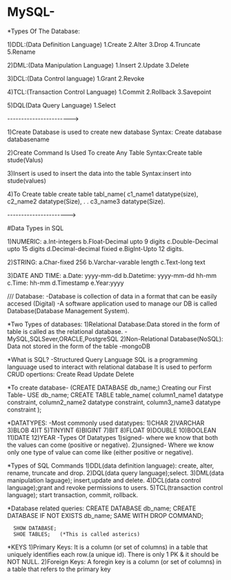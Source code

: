 # MySQL-

*Types Of The Database:

1)DDL:(Data Definition Language)
 1.Create
 2.Alter
 3.Drop
 4.Truncate
 5.Rename
 
2)DML:(Data Manipulation Language)
 1.Insert 
 2.Update
 3.Delete
 
3)DCL:(Data Control language)
 1.Grant
 2.Revoke
 
4)TCL:(Transaction Control Language)
 1.Commit 
 2.Rollback
 3.Savepoint

5)DQL(Data Query Language)
 1.Select



----------------------->

1)Create Database is used to create new database
  Syntax: Create database databasename
  
2)Create Command Is Used To create Any Table
  Syntax:Create table stude(Valus)
  
3)Insert is used to insert the data into the table
  Syntax:insert into stude(values)
  
4)To Create table
 create table tabl_name(
 c1_name1 datatype(size),
 c2_name2 datatype(Size),
  .
  .
 c3_name3 datatype(Size).

---------------------->

#Data Types in SQL

1)NUMERIC:
  a.Int-integers
  b.Float-Decimal upto 9 digits
  c.Double-Decimal upto 15 digits
  d.Decimal-decimal fixied
  e.BigInt-Upto 12 digits.
  
2)STRING:
  a.Char-fixed 256
  b.Varchar-varable length
  c.Text-long text
  
3)DATE AND TIME:
  a.Date: yyyy-mm-dd
  b.Datetime: yyyy-mm-dd hh-mm
  c.Time: hh-mm
  d.Timestamp
  e.Year:yyyy

/// Database:
    -Database is collection of data in a format that can be easily accesed (Digital) 
    -A software application used to manage our DB is called Database(Database Management System).

*Two Types of databases:
    1)Relational Database:Data stored in the form of table is called as the relational database.
               -MySQL,SQLSever,ORACLE,PostgreSQL
    2)Non-Relational Database(NoSQL): Data not stored in the form of the table
               -mongoDB
               
*What is SQL?
-Structured Query Language
 SQL is a programming languuage used to interact with relational database
 It is used to perform CRUD opertions:
 Create 
 Read 
 Update
 Delete

*To create database-
        (CREATE DATABASE db_name;)
    Creating our First Table-
     USE db_name;
     CREATE TABLE table_name(
       column1_name1 datatype constraint,
       column2_name2 datatype constraint,
       column3_name3 datatype constraint
       );

*DATATYPES:
     -Most commonly used datatypes:
        1)CHAR
        2)VARCHAR
        3)BLOB
        4)IT
        5)TINYINT
        6)BIGINT
        7)BIT
        8)FLOAT
        9)DOUBLE
        10)BOOLEAN
        11)DATE
        12)YEAR
     -Types Of Datatypes
        1)signed- where we know that both the values can come (positive or negative).
        2)unsigned- Where we know only one type of value can come like (either positive or negative).

*Types of SQL Commands
      1)DDL(data definition language): create, alter, rename, truncate and drop.
      2)DQL(data query language);select.
      3)DML(data manipulation laguage); insert,update and delete.
      4)DCL(data control language);grant and revoke permissions to users.
      5)TCL(transaction control language); start transaction, commit, rollback.

*Database related queries:
      CREATE DATABASE db_name;
      CREATE DATABASE IF NOT EXISTS db_name;
      SAME WITH DROP COMMAND;

      SHOW DATABASE;
      SHOE TABLES;   (*This is called asterics)

*KEYS
1)Primary Keys:
      It is a column (or set of columns) in a table that uniquely identifies each row.(a unique id). There is only 1 PK & it should be NOT NULL.
2)Foreign Keys:
      A foregin key is a column (or set of columns) in a table that refers to the primary key 
